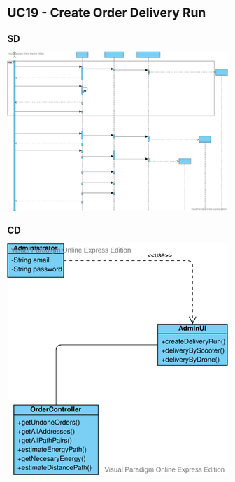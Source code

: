# UC19 - Create Order Delivery Run

## SD

![UC19_SD.svg](UC19_SD.svg)



## CD

![UC19_CD.svg](UC19_CD.svg)
